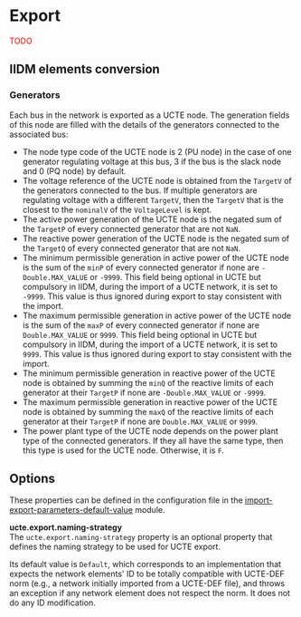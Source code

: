 # Export

<span style="color: red">TODO</span>

## IIDM elements conversion

### Generators
Each bus in the network is exported as a UCTE node. The generation fields of this node are filled with the details of 
the generators connected to the associated bus:
- The node type code of the UCTE node is 2 (PU node) in the case of one generator regulating voltage at this bus, 
3 if the bus is the slack node and 0 (PQ node) by default.
- The voltage reference of the UCTE node is obtained from the `TargetV` of the generators connected to the bus.
If multiple generators are regulating voltage with a different `TargetV`, then the `TargetV` that is the closest to the
`nominalV` of the `VoltageLevel` is kept. 
- The active power generation of the UCTE node is the negated sum of the `TargetP` of every connected generator that are not `NaN`.
- The reactive power generation of the UCTE node is the negated sum of the `TargetQ` of every connected generator that are not `NaN`.
- The minimum permissible generation in active power of the UCTE node is the sum of the `minP` of every connected generator
if none are `-Double.MAX_VALUE` or `-9999`. This field being optional in UCTE but compulsory in IIDM, during the import of a UCTE network, 
it is set to `-9999`. This value is thus ignored during export to stay consistent with the import.
- The maximum permissible generation in active power of the UCTE node is the sum of the `maxP` of every connected generator 
if none are `Double.MAX_VALUE` or `9999`. This field being optional in UCTE but compulsory in IIDM, during the import of a UCTE network,
it is set to `9999`. This value is thus ignored during export to stay consistent with the import. 
- The minimum permissible generation in reactive power of the UCTE node is obtained by summing the `minQ` of the reactive
limits of each generator at their `TargetP` if none are `-Double.MAX_VALUE` or `-9999`.
- The maximum permissible generation in reactive power of the UCTE node is obtained by summing the `maxQ` of the reactive
limits of each generator at their `TargetP` if none are `Double.MAX_VALUE` or `9999`.
- The power plant type of the UCTE node depends on the power plant type of the connected generators. If they all have the
same type, then this type is used for the UCTE node. Otherwise, it is `F`.

## Options
These properties can be defined in the configuration file in the [import-export-parameters-default-value](../../user/configuration/import-export-parameters-default-value.md#import-export-parameters-default-value) module.

**ucte.export.naming-strategy**  
The `ucte.export.naming-strategy` property is an optional property that defines the naming strategy to be used for UCTE export.

Its default value is `Default`, which corresponds to an implementation that expects the network elements' ID to be totally compatible with UCTE-DEF norm (e.g., a network initially imported from a UCTE-DEF file), and throws an exception if any network element does not respect the norm. It does not do any ID modification.
